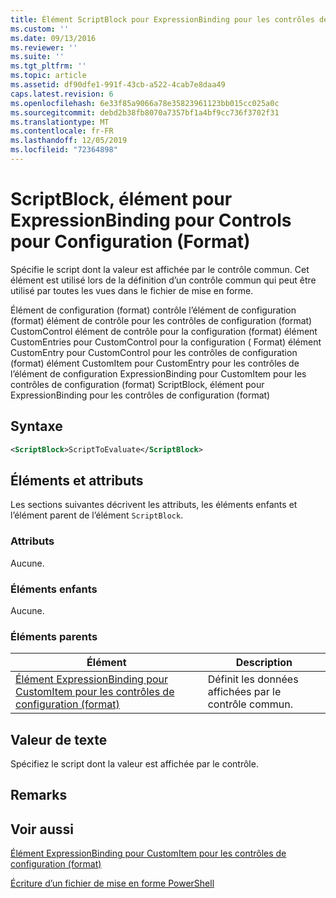 ```yaml
---
title: Élément ScriptBlock pour ExpressionBinding pour les contrôles de configuration (format) | Microsoft Docs
ms.custom: ''
ms.date: 09/13/2016
ms.reviewer: ''
ms.suite: ''
ms.tgt_pltfrm: ''
ms.topic: article
ms.assetid: df90dfe1-991f-43cb-a522-4cab7e8daa49
caps.latest.revision: 6
ms.openlocfilehash: 6e33f85a9066a78e35823961123bb015cc025a0c
ms.sourcegitcommit: debd2b38fb8070a7357bf1a4bf9cc736f3702f31
ms.translationtype: MT
ms.contentlocale: fr-FR
ms.lasthandoff: 12/05/2019
ms.locfileid: "72364898"
---
```

# <a name="scriptblock-element-for-expressionbinding-for-controls-for-configuration-format"></a>ScriptBlock, élément pour ExpressionBinding pour Controls pour Configuration (Format)

Spécifie le script dont la valeur est affichée par le contrôle commun. Cet élément est utilisé lors de la définition d’un contrôle commun qui peut être utilisé par toutes les vues dans le fichier de mise en forme.

Élément de configuration (format) contrôle l’élément de configuration (format) élément de contrôle pour les contrôles de configuration (format) CustomControl élément de contrôle pour la configuration (format) élément CustomEntries pour CustomControl pour la configuration ( Format) élément CustomEntry pour CustomControl pour les contrôles de configuration (format) élément CustomItem pour CustomEntry pour les contrôles de l’élément de configuration ExpressionBinding pour CustomItem pour les contrôles de configuration (format) ScriptBlock, élément pour ExpressionBinding pour les contrôles de configuration (format)

## <a name="syntax"></a>Syntaxe

```xml
<ScriptBlock>ScriptToEvaluate</ScriptBlock>
```

## <a name="attributes-and-elements"></a>Éléments et attributs

Les sections suivantes décrivent les attributs, les éléments enfants et l’élément parent de l’élément `ScriptBlock`.

### <a name="attributes"></a>Attributs

Aucune.

### <a name="child-elements"></a>Éléments enfants

Aucune.

### <a name="parent-elements"></a>Éléments parents

|Élément|Description|
|-------------|-----------------|
|[Élément ExpressionBinding pour CustomItem pour les contrôles de configuration (format)](./expressionbinding-element-for-customitem-for-controls-for-configuration-format.md)|Définit les données affichées par le contrôle commun.|

## <a name="text-value"></a>Valeur de texte

Spécifiez le script dont la valeur est affichée par le contrôle.

## <a name="remarks"></a>Remarks

## <a name="see-also"></a>Voir aussi

[Élément ExpressionBinding pour CustomItem pour les contrôles de configuration (format)](./expressionbinding-element-for-customitem-for-controls-for-configuration-format.md)

[Écriture d’un fichier de mise en forme PowerShell](./writing-a-powershell-formatting-file.md)
